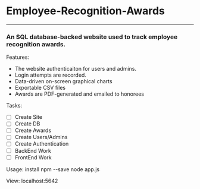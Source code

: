 # Employee-Recognition-Awards
***

### An SQL database-backed website used to track employee recognition awards.

Features:
* The website authenticaiton for users and admins.
* Login attempts are recorded.
* Data-driven on-screen graphical charts
* Exportable CSV files
* Awards are PDF-generated and emailed to honorees

Tasks:
- [ ] Create Site
- [ ] Create DB
- [ ] Create Awards
- [ ] Create Users/Admins
- [ ] Create Authentication
- [ ] BackEnd Work
- [ ] FrontEnd Work

Usage:
install npm --save
node app.js

View:  localhost:5642
